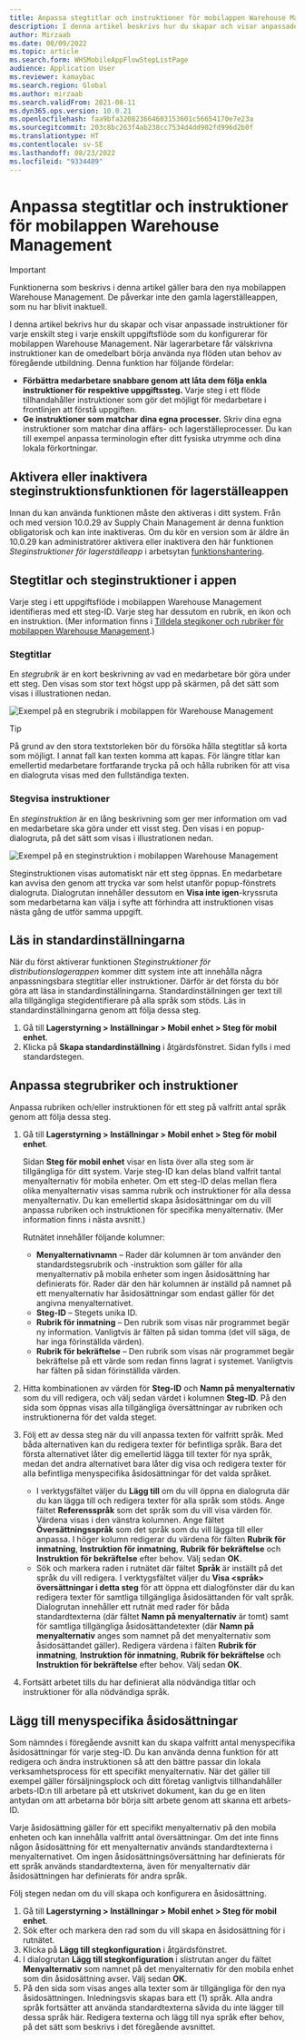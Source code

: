 ```yaml
---
title: Anpassa stegtitlar och instruktioner för mobilappen Warehouse Management
description: I denna artikel beskrivs hur du skapar och visar anpassade instruktioner för varje enskilt steg i respektive uppgiftsflöde som du konfigurerar för mobilappen Warehouse Management.
author: Mirzaab
ms.date: 08/09/2022
ms.topic: article
ms.search.form: WHSMobileAppFlowStepListPage
audience: Application User
ms.reviewer: kamaybac
ms.search.region: Global
ms.author: mirzaab
ms.search.validFrom: 2021-08-11
ms.dyn365.ops.version: 10.0.21
ms.openlocfilehash: faa9bfa320823664603153601c56654170e7e23a
ms.sourcegitcommit: 203c8bc263f4ab238cc7534d4dd902fd996d2b0f
ms.translationtype: HT
ms.contentlocale: sv-SE
ms.lasthandoff: 08/23/2022
ms.locfileid: "9334489"
---
```

# <a name="customize-step-titles-and-instructions-for-the-warehouse-management-mobile-app"></a>Anpassa stegtitlar och instruktioner för mobilappen Warehouse Management

> [!IMPORTANT]
> Funktionerna som beskrivs i denna artikel gäller bara den nya mobilappen Warehouse Management. De påverkar inte den gamla lagerställeappen, som nu har blivit inaktuell.

I denna artikel bekrivs hur du skapar och visar anpassade instruktioner för varje enskilt steg i varje enskilt uppgiftsflöde som du konfigurerar för mobilappen Warehouse Management. När lagerarbetare får välskrivna instruktioner kan de omedelbart börja använda nya flöden utan behov av föregående utbildning. Denna funktion har följande fördelar:

- **Förbättra medarbetare snabbare genom att låta dem följa enkla instruktioner för respektive uppgiftssteg.** Varje steg i ett flöde tillhandahåller instruktioner som gör det möjligt för medarbetare i frontlinjen att förstå uppgiften.
- **Ge instruktioner som matchar dina egna processer.** Skriv dina egna instruktioner som matchar dina affärs- och lagerställeprocesser. Du kan till exempel anpassa terminologin efter ditt fysiska utrymme och dina lokala förkortningar.

## <a name="turn-the-warehouse-app-step-instructions-feature-on-or-off"></a>Aktivera eller inaktivera steginstruktionsfunktionen för lagerställeappen

Innan du kan använda funktionen måste den aktiveras i ditt system. Från och med version 10.0.29 av Supply Chain Management är denna funktion obligatorisk och kan inte inaktiveras. Om du kör en version som är äldre än 10.0.29 kan administratörer aktivera eller inaktivera den här funktionen *Steginstruktioner för lagerställeapp* i arbetsytan [funktionshantering](../../fin-ops-core/fin-ops/get-started/feature-management/feature-management-overview.md).

## <a name="step-titles-and-step-instructions-in-the-app"></a>Stegtitlar och steginstruktioner i appen

Varje steg i ett uppgiftsflöde i mobilappen Warehouse Management identifieras med ett steg-ID. Varje steg har dessutom en rubrik, en ikon och en instruktion. (Mer information finns i [Tilldela stegikoner och rubriker för mobilappen Warehouse Management](step-icons-titles.md).)

### <a name="step-titles"></a>Stegtitlar

En *stegrubrik* är en kort beskrivning av vad en medarbetare bör göra under ett steg. Den visas som stor text högst upp på skärmen, på det sätt som visas i illustrationen nedan.

![Exempel på en stegrubrik i mobilappen för Warehouse Management](media/wma-step-title.png "Exempel på en stegrubrik i mobilappen Warehouse Management")

> [!TIP]
> På grund av den stora textstorleken bör du försöka hålla stegtitlar så korta som möjligt. I annat fall kan texten komma att kapas. För längre titlar kan emellertid medarbetare fortfarande trycka på och hålla rubriken för att visa en dialogruta visas med den fullständiga texten.

### <a name="step-instructions"></a>Stegvisa instruktioner

En *steginstruktion* är en lång beskrivning som ger mer information om vad en medarbetare ska göra under ett visst steg. Den visas i en popup-dialogruta, på det sätt som visas i illustrationen nedan.

![Exempel på en steginstruktion i mobilappen Warehouse Management](media/wma-step-instructions.png "Exempel på en steginstruktion i mobilappen Warehouse Management")

Steginstruktionen visas automatiskt när ett steg öppnas. En medarbetare kan avvisa den genom att trycka var som helst utanför popup-fönstrets dialogruta. Dialogrutan innehåller dessutom en **Visa inte igen**-kryssruta som medarbetarna kan välja i syfte att förhindra att instruktionen visas nästa gång de utför samma uppgift.

## <a name="load-the-default-setup"></a>Läs in standardinställningarna

När du först aktiverar funktionen *Steginstruktioner för distributionslagerappen* kommer ditt system inte att innehålla några anpassningsbara stegtitlar eller instruktioner. Därför är det första du bör göra att läsa in standardinställningarna. Standardinställningen ger text till alla tillgängliga stegidentifierare på alla språk som stöds. Läs in standardinställningarna genom att följa dessa steg.

1. Gå till **Lagerstyrning \> Inställningar \> Mobil enhet \> Steg för mobil enhet**.
1. Klicka på **Skapa standardinställning** i åtgärdsfönstret. Sidan fylls i med standardstegen.

## <a name="customize-step-titles-and-instructions"></a>Anpassa stegrubriker och instruktioner

Anpassa rubriken och/eller instruktionen för ett steg på valfritt antal språk genom att följa dessa steg.

1. Gå till **Lagerstyrning \> Inställningar \> Mobil enhet \> Steg för mobil enhet**.

    Sidan **Steg för mobil enhet** visar en lista över alla steg som är tillgängliga för ditt system. Varje steg-ID kan delas bland valfrit tantal menyalternativ för mobila enheter. Om ett steg-ID delas mellan flera olika menyalternativ visas samma rubrik och instruktioner för alla dessa menyalternativ. Du kan emellertid skapa åsidosättningar om du vill anpassa rubriken och instruktionen för specifika menyalternativ. (Mer information finns i nästa avsnitt.)

    Rutnätet innehåller följande kolumner:

    - **Menyalternativnamn** – Rader där kolumnen är tom använder den standardstegsrubrik och -instruktion som gäller för alla menyalternativ på mobila enheter som ingen åsidosättning har definierats för. Rader där den här kolumnen är inställd på namnet på ett menyalternativ har åsidosättningar som endast gäller för det angivna menyalternativet.
    - **Steg-ID** – Stegets unika ID.
    - **Rubrik för inmatning** – Den rubrik som visas när programmet begär ny information. Vanligtvis är fälten på sidan tomma (det vill säga, de har inga förinställda värden).
    - **Rubrik för bekräftelse** – Den rubrik som visas när programmet begär bekräftelse på ett värde som redan finns lagrat i systemet. Vanligtvis har fälten på sidan förinställda värden.

1. Hitta kombinationen av värden för **Steg-ID** och **Namn på menyalternativ** som du vill redigera, och välj sedan värdet i kolumnen **Steg-ID**. På den sida som öppnas visas alla tillgängliga översättningar av rubriken och instruktionerna för det valda steget.
1. Följ ett av dessa steg när du vill anpassa texten för valfritt språk. Med båda alternativen kan du redigera texter för befintliga språk. Bara det första alternativet låter dig emellertid lägga till texter för nya språk, medan det andra alternativet bara låter dig visa och redigera texter för alla befintliga menyspecifika åsidosättningar för det valda språket.

    - I verktygsfältet väljer du **Lägg till** om du vill öppna en dialogruta där du kan lägga till och redigera texter för alla språk som stöds. Ange fältet **Referensspråk** som det språk som du vill visa värden för. Värdena visas i den vänstra kolumnen. Ange fältet **Översättningsspråk** som det språk som du vill lägga till eller anpassa. I höger kolumn redigerar du värdena för fälten **Rubrik för inmatning**, **Instruktion för inmatning**, **Rubrik för bekräftelse** och **Instruktion för bekräftelse** efter behov. Välj sedan **OK**.
    - Sök och markera raden i rutnätet där fältet **Språk** är inställt på det språk du vill redigera. I verktygsfältet väljer du **Visa &lt;språk&gt; översättningar i detta steg** för att öppna ett dialogfönster där du kan redigera texter för samtliga tillgängliga åsidosättanden för valt språk. Dialogrutan innehåller ett rutnät med rader för båda standardtexterna (där fältet **Namn på menyalternativ** är tomt) samt för samtliga tillgängliga åsidosättandetexter (där **Namn på menyalternativ** anges som namnet på det menyalternativ som åsidosättandet gäller). Redigera värdena i fälten **Rubrik för inmatning**, **Instruktion för inmatning**, **Rubrik för bekräftelse** och **Instruktion för bekräftelse** efter behov. Välj sedan **OK**.

1. Fortsätt arbetet tills du har definierat alla nödvändiga titlar och instruktioner för alla nödvändiga språk.

## <a name="add-menu-specific-overrides"></a>Lägg till menyspecifika åsidosättningar

Som nämndes i föregående avsnitt kan du skapa valfritt antal menyspecifika åsidosättningar för varje steg-ID. Du kan använda denna funktion för att redigera och ändra instruktionen så att den bättre passar din lokala verksamhetsprocess för ett specifikt menyalternativ. När det gäller till exempel gäller försäljningsplock och ditt företag vanligtvis tillhandahåller arbets-ID:n till arbetare på ett utskrivet dokument, kan du ge en liten antydan om att arbetarna bör börja sitt arbete genom att skanna ett arbets-ID.

Varje åsidosättning gäller för ett specifikt menyalternativ på den mobila enheten och kan innehålla valfritt antal översättningar. Om det inte finns någon åsidosättning för ett menyalternativ används standardtexterna i menyalternativet. Om ingen åsidosättningsöversättning har definierats för ett språk används standardtexterna, även för menyalternativ där åsidosättningen har definierats för andra språk.

Följ stegen nedan om du vill skapa och konfigurera en åsidosättning.

1. Gå till **Lagerstyrning \> Inställningar \> Mobil enhet \> Steg för mobil enhet**.
1. Sök efter och markera den rad som du vill skapa en åsidosättning för i rutnätet.
1. Klicka på **Lägg till stegkonfiguration** i åtgärdsfönstret.
1. I dialogrutan **Lägg till stegkonfiguration** i slistrutan anger du fältet **Menyalternativ** som namnet på det menyalternativ för den mobila enhet som din åsidosättning avser. Välj sedan **OK**.
1. På den sida som visas anges alla texter som är tillgängliga för den nya åsidosättningen. Inledningsvis skapas bara ett (1) språk. Alla andra språk fortsätter att använda standardtexterna såvida du inte lägger till dessa språk här. Redigera texterna och lägg till nya språk efter behov, på det sätt som beskrivs i det föregående avsnittet.

